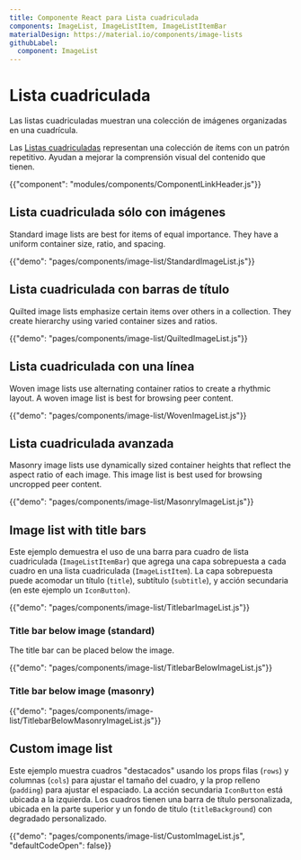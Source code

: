 ```yaml
---
title: Componente React para Lista cuadriculada
components: ImageList, ImageListItem, ImageListItemBar
materialDesign: https://material.io/components/image-lists
githubLabel:
  component: ImageList
---
```


# Lista cuadriculada

<p class="description">Las listas cuadriculadas muestran una colección de imágenes organizadas en una cuadrícula.</p>

Las [Listas cuadriculadas](https://material.io/design/components/image-lists.html) representan una colección de ítems con un patrón repetitivo. Ayudan a mejorar la comprensión visual del contenido que tienen.

{{"component": "modules/components/ComponentLinkHeader.js"}}

## Lista cuadriculada sólo con imágenes

Standard image lists are best for items of equal importance. They have a uniform container size, ratio, and spacing.

{{"demo": "pages/components/image-list/StandardImageList.js"}}

## Lista cuadriculada con barras de título

Quilted image lists emphasize certain items over others in a collection. They create hierarchy using varied container sizes and ratios.

{{"demo": "pages/components/image-list/QuiltedImageList.js"}}

## Lista cuadriculada con una línea

Woven image lists use alternating container ratios to create a rhythmic layout. A woven image list is best for browsing peer content.

{{"demo": "pages/components/image-list/WovenImageList.js"}}

## Lista cuadriculada avanzada

Masonry image lists use dynamically sized container heights that reflect the aspect ratio of each image. This image list is best used for browsing uncropped peer content.

{{"demo": "pages/components/image-list/MasonryImageList.js"}}

## Image list with title bars

Este ejemplo demuestra el uso de una barra para cuadro de lista cuadriculada (`ImageListItemBar`) que agrega una capa sobrepuesta a cada cuadro en una lista cuadriculada (`ImageListItem`). La capa sobrepuesta puede acomodar un título (`title`), subtítulo (`subtitle`), y acción secundaria (en este ejemplo un `IconButton`).

{{"demo": "pages/components/image-list/TitlebarImageList.js"}}

### Title bar below image (standard)

The title bar can be placed below the image.

{{"demo": "pages/components/image-list/TitlebarBelowImageList.js"}}

### Title bar below image (masonry)

{{"demo": "pages/components/image-list/TitlebarBelowMasonryImageList.js"}}

## Custom image list

Este ejemplo muestra cuadros "destacados" usando los props filas (`rows`) y columnas (`cols`) para ajustar el tamaño del cuadro, y la prop relleno (`padding`) para ajustar el espaciado. La acción secundaria `IconButton` está ubicada a la izquierda. Los cuadros tienen una barra de título personalizada, ubicada en la parte superior y un fondo de titulo (`titleBackground`) con degradado personalizado.

{{"demo": "pages/components/image-list/CustomImageList.js", "defaultCodeOpen": false}}
